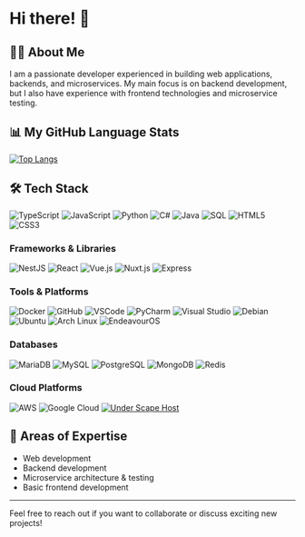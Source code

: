 # Hi there! 👋

## 🧑‍💻 About Me
I am a passionate developer experienced in building web applications, backends, and microservices. My main focus is on backend development, but I also have experience with frontend technologies and microservice testing.

## 📊 My GitHub Language Stats
[![Top Langs](https://github-readme-stats.vercel.app/api/top-langs/?username=thedrewen&layout=donut-vertical)](https://github.com/anuraghazra/github-readme-stats)

## 🛠️ Tech Stack

![TypeScript](https://img.shields.io/badge/TypeScript-blue?logo=typescript)
![JavaScript](https://img.shields.io/badge/JavaScript-F7DF1E?logo=javascript&logoColor=black)
![Python](https://img.shields.io/badge/Python-3776AB?logo=python&logoColor=white)
![C#](https://img.shields.io/badge/CSharp-239120?logo=csharp&logoColor=white)
![Java](https://img.shields.io/badge/Java-007396?logo=java&logoColor=white)
![SQL](https://img.shields.io/badge/SQL-4479A1?logo=database&logoColor=white)
![HTML5](https://img.shields.io/badge/HTML5-E34F26?logo=html5&logoColor=white)
![CSS3](https://img.shields.io/badge/CSS3-1572B6?logo=css3&logoColor=white)

### Frameworks & Libraries
![NestJS](https://img.shields.io/badge/NestJS-E0234E?logo=nestjs&logoColor=white)
![React](https://img.shields.io/badge/React-20232A?logo=react&logoColor=61DAFB)
![Vue.js](https://img.shields.io/badge/Vue.js-4FC08D?logo=vue.js&logoColor=white)
![Nuxt.js](https://img.shields.io/badge/Nuxt.js-00C58E?logo=nuxt.js&logoColor=white)
![Express](https://img.shields.io/badge/Express-000000?logo=express&logoColor=white)

### Tools & Platforms
![Docker](https://img.shields.io/badge/Docker-2496ED?logo=docker&logoColor=white)
![GitHub](https://img.shields.io/badge/GitHub-181717?logo=github&logoColor=white)
![VSCode](https://img.shields.io/badge/VSCode-007ACC?logo=visual-studio-code&logoColor=white)
![PyCharm](https://img.shields.io/badge/PyCharm-000000?logo=pycharm&logoColor=white)
![Visual Studio](https://img.shields.io/badge/Visual%20Studio-5C2D91?logo=visual-studio&logoColor=white)
![Debian](https://img.shields.io/badge/Debian-A81D33?logo=debian&logoColor=white)
![Ubuntu](https://img.shields.io/badge/Ubuntu-E95420?logo=ubuntu&logoColor=white)
![Arch Linux](https://img.shields.io/badge/Arch%20Linux-1793D1?logo=arch-linux&logoColor=white)
![EndeavourOS](https://img.shields.io/badge/EndeavourOS-7C3AED?logo=endeavouros&logoColor=white)

### Databases
![MariaDB](https://img.shields.io/badge/MariaDB-003545?logo=mariadb&logoColor=white)
![MySQL](https://img.shields.io/badge/MySQL-4479A1?logo=mysql&logoColor=white)
![PostgreSQL](https://img.shields.io/badge/PostgreSQL-336791?logo=postgresql&logoColor=white)
![MongoDB](https://img.shields.io/badge/MongoDB-47A248?logo=mongodb&logoColor=white)
![Redis](https://img.shields.io/badge/Redis-DC382D?logo=redis&logoColor=white)

### Cloud Platforms
![AWS](https://img.shields.io/badge/AWS-232F3E?logo=amazon-aws&logoColor=white)
![Google Cloud](https://img.shields.io/badge/Google%20Cloud-4285F4?logo=google-cloud&logoColor=white)
[![Under Scape Host](https://img.shields.io/badge/underscape%20host-FREE%20Click%20for%20join-purple)](https://under-scape.com/join)

## 🔬 Areas of Expertise
- Web development
- Backend development
- Microservice architecture & testing
- Basic frontend development

---

Feel free to reach out if you want to collaborate or discuss exciting new projects!
